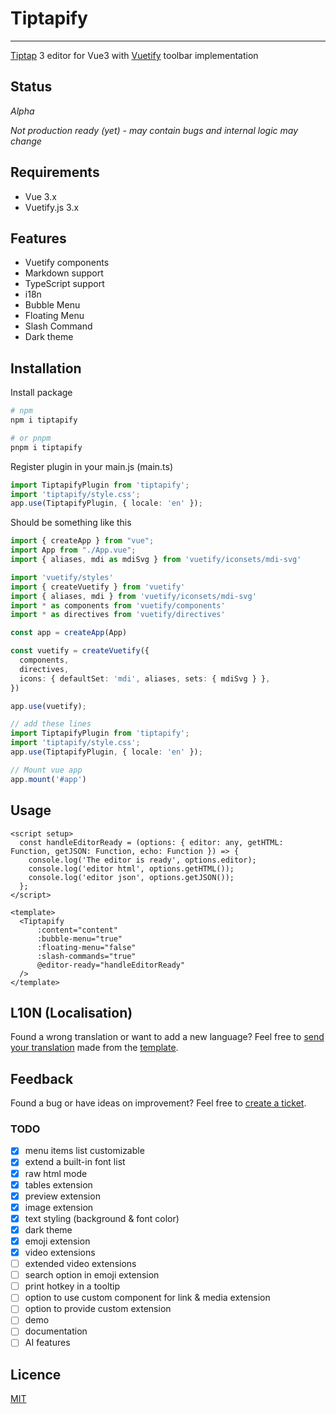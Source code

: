 # Tiptapify

---

[Tiptap](https://tiptap.dev) 3 editor for Vue3 with [Vuetify](https://vuetifyjs.com) toolbar implementation

## Status
*Alpha*

*Not production ready (yet) - may contain bugs and internal logic may change*

## Requirements
- Vue 3.x
- Vuetify.js 3.x

## Features
- Vuetify components
- Markdown support
- TypeScript support
- i18n
- Bubble Menu
- Floating Menu
- Slash Command
- Dark theme

## Installation
Install package
```bash
# npm
npm i tiptapify

# or pnpm
pnpm i tiptapify
```

Register plugin in your main.js (main.ts)
```typescript
import TiptapifyPlugin from 'tiptapify';
import 'tiptapify/style.css';
app.use(TiptapifyPlugin, { locale: 'en' });
```
Should be something like this

```typescript
import { createApp } from "vue";
import App from "./App.vue";
import { aliases, mdi as mdiSvg } from 'vuetify/iconsets/mdi-svg'

import 'vuetify/styles'
import { createVuetify } from 'vuetify'
import { aliases, mdi } from 'vuetify/iconsets/mdi-svg'
import * as components from 'vuetify/components'
import * as directives from 'vuetify/directives'

const app = createApp(App)

const vuetify = createVuetify({
  components,
  directives,
  icons: { defaultSet: 'mdi', aliases, sets: { mdiSvg } },
})

app.use(vuetify);

// add these lines
import TiptapifyPlugin from 'tiptapify';
import 'tiptapify/style.css';
app.use(TiptapifyPlugin, { locale: 'en' });

// Mount vue app
app.mount('#app')
```

## Usage

```vue
<script setup>
  const handleEditorReady = (options: { editor: any, getHTML: Function, getJSON: Function, echo: Function }) => {
    console.log('The editor is ready', options.editor);
    console.log('editor html', options.getHTML());
    console.log('editor json', options.getJSON());
  };
</script>

<template>
  <Tiptapify
      :content="content"
      :bubble-menu="true"
      :floating-menu="false"
      :slash-commands="true"
      @editor-ready="handleEditorReady"
  />
</template>
```

## L10N (Localisation)
Found a wrong translation or want to add a new language? Feel free to [send your translation](mailto://ivoyt90@gmail.com) made from the [template](https://raw.githubusercontent.com/IVoyt/tiptapify/refs/heads/main/src/i18n/locales/en.json).

## Feedback
Found a bug or have ideas on improvement? Feel free to [create a ticket](https://github.com/IVoyt/tiptapify/issues/new).


### TODO

- [x] menu items list customizable
- [x] extend a built-in font list
- [x] raw html mode
- [x] tables extension
- [x] preview extension
- [x] image extension
- [x] text styling (background & font color)
- [x] dark theme
- [x] emoji extension
- [x] video extensions
- [ ] extended video extensions
- [ ] search option in emoji extension
- [ ] print hotkey in a tooltip
- [ ] option to use custom component for link & media extension
- [ ] option to provide custom extension
- [ ] demo
- [ ] documentation
- [ ] AI features

## Licence
[MIT](./LICENSE)